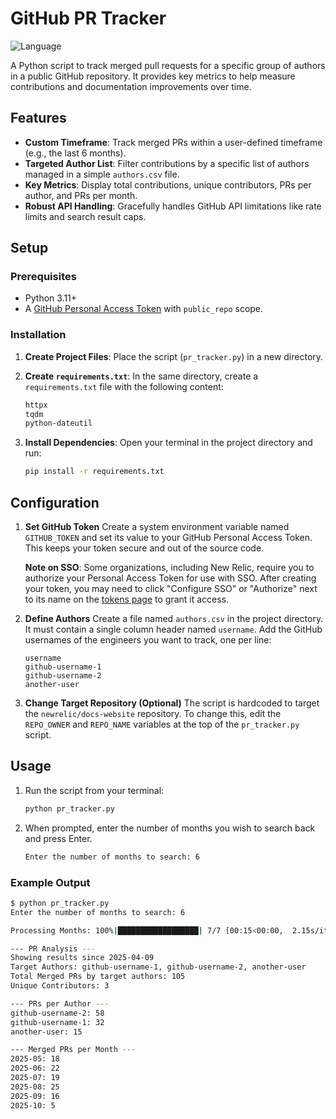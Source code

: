 # GitHub PR Tracker

![Language](https://img.shields.io/badge/language-Python-3776AB.svg)

A Python script to track merged pull requests for a specific group of authors in a public GitHub repository. It provides key metrics to help measure contributions and documentation improvements over time.

## Features

* **Custom Timeframe**: Track merged PRs within a user-defined timeframe (e.g., the last 6 months).
* **Targeted Author List**: Filter contributions by a specific list of authors managed in a simple `authors.csv` file.
* **Key Metrics**: Display total contributions, unique contributors, PRs per author, and PRs per month.
* **Robust API Handling**: Gracefully handles GitHub API limitations like rate limits and search result caps.

## Setup

### Prerequisites

* Python 3.11+
* A [GitHub Personal Access Token](https://github.com/settings/tokens) with `public_repo` scope.

### Installation

1. **Create Project Files**: Place the script (`pr_tracker.py`) in a new directory.
2. **Create `requirements.txt`**: In the same directory, create a `requirements.txt` file with the following content:

    ```txt
    httpx
    tqdm
    python-dateutil
    ```

3. **Install Dependencies**: Open your terminal in the project directory and run:

    ```bash
    pip install -r requirements.txt
    ```

## Configuration

1. **Set GitHub Token**
    Create a system environment variable named `GITHUB_TOKEN` and set its value to your GitHub Personal Access Token. This keeps your token secure and out of the source code.

    **Note on SSO**: Some organizations, including New Relic, require you to authorize your Personal Access Token for use with SSO. After creating your token, you may need to click "Configure SSO" or "Authorize" next to its name on the [tokens page](https://github.com/settings/tokens) to grant it access.

2. **Define Authors**
    Create a file named `authors.csv` in the project directory. It must contain a single column header named `username`. Add the GitHub usernames of the engineers you want to track, one per line:

    ```csv
    username
    github-username-1
    github-username-2
    another-user
    ```

3. **Change Target Repository (Optional)**
    The script is hardcoded to target the `newrelic/docs-website` repository. To change this, edit the `REPO_OWNER` and `REPO_NAME` variables at the top of the `pr_tracker.py` script.

## Usage

1. Run the script from your terminal:

    ```bash
    python pr_tracker.py
    ```

2. When prompted, enter the number of months you wish to search back and press Enter.

    ```bash
    Enter the number of months to search: 6
    ```

### Example Output

```bash
$ python pr_tracker.py
Enter the number of months to search: 6

Processing Months: 100%|██████████████████| 7/7 [00:15<00:00,  2.15s/it]

--- PR Analysis ---
Showing results since 2025-04-09
Target Authors: github-username-1, github-username-2, another-user
Total Merged PRs by target authors: 105
Unique Contributors: 3

--- PRs per Author ---
github-username-2: 58
github-username-1: 32
another-user: 15

--- Merged PRs per Month ---
2025-05: 18
2025-06: 22
2025-07: 19
2025-08: 25
2025-09: 16
2025-10: 5
```
